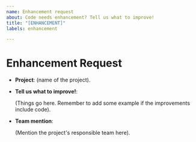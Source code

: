 ```yaml
---
name: Enhancement request
about: Code needs enhancement? Tell us what to improve!
title: "[ENHANCEMENT]"
labels: enhancement

---
```


# Enhancement Request

- __Project__: (name of the project).

- __Tell us what to improve!__:

  (Things go here. Remember to add some example if the improvements include code).

- __Team mention__:

  (Mention the project's responsible team here).
